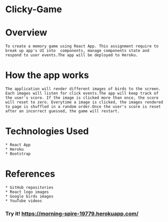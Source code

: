 # Clicky-Game

# Overview

    To create a memory game using React App. This assignment require to break up app's UI into  components, manage components state and respond to user events.The app will be deployed to Heroku.
    
# How the app works

    The application will render different images of birds to the screen. Each images will listen for click events.The app will keep track of the user's score. If the image is clicked more than once, the score will reset to zero. Everytime a image is clicked, the images rendered to page is shuffled in a random order.Once the user's score is reset after an incorrect guessed, the game will restart.


# Technologies Used

    * React App
    * Heroku
    * Bootstrap

# References

    * GitHub repositories
    * React logo images
    * Google birds images
    * YouTube videos

### Try it! https://morning-spire-19779.herokuapp.com/